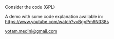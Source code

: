 Consider the code (GPL)

A demo with some code explanation available in:
https://www.youtube.com/watch?v=BgpPm9N338s

yotam.medini@gmail.com
